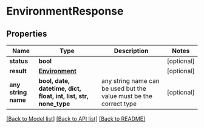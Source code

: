 # EnvironmentResponse


## Properties
Name | Type | Description | Notes
------------ | ------------- | ------------- | -------------
**status** | **bool** |  | [optional] 
**result** | [**Environment**](Environment.md) |  | [optional] 
**any string name** | **bool, date, datetime, dict, float, int, list, str, none_type** | any string name can be used but the value must be the correct type | [optional]

[[Back to Model list]](../README.md#documentation-for-models) [[Back to API list]](../README.md#documentation-for-api-endpoints) [[Back to README]](../README.md)


